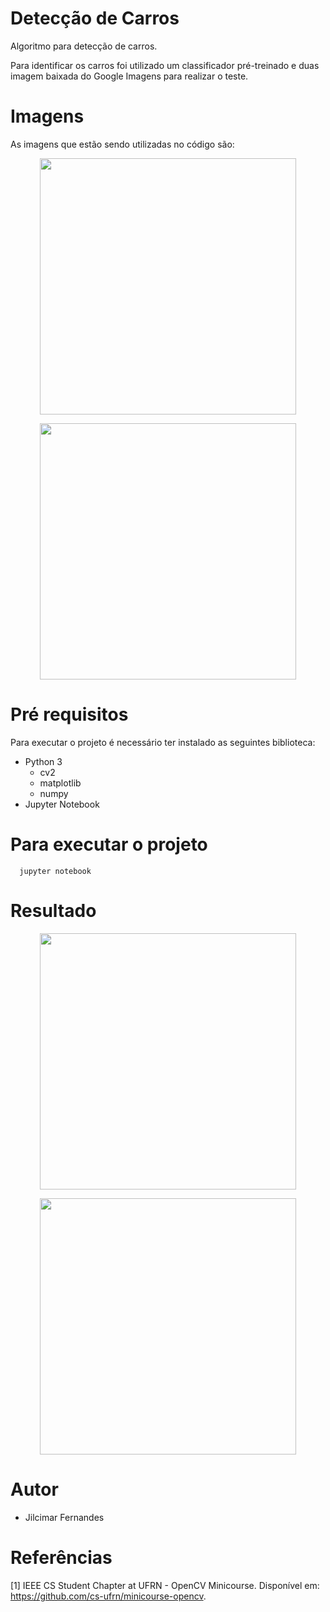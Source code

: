 # Detecção de Carros
<p>
Algoritmo para detecção de carros.
</p>

<p>
Para identificar os carros foi utilizado um
classificador pré-treinado e duas imagem baixada
do Google Imagens para realizar o teste.
</p>

# Imagens

As imagens que estão sendo utilizadas no código são:
<p align="center"><img src="https://github.com/jilcimar/computer-vision-opencv/blob/master/cars/images/cars.jpg" width="410px"></p>
<p align="center"><img src="https://github.com/jilcimar/computer-vision-opencv/blob/master/cars/images/cars2.jpg" width="410px"></p>


# Pré requisitos

Para executar o projeto é necessário ter instalado as seguintes biblioteca:
- Python 3
  * cv2
  * matplotlib
  * numpy
- Jupyter Notebook

# Para executar o projeto

```
  jupyter notebook
```

# Resultado
<p align="center"><img src="https://github.com/jilcimar/computer-vision-opencv/blob/master/cars/images/resultcars.jpg" width="410px"></p>
<p align="center"><img src="https://github.com/jilcimar/computer-vision-opencv/blob/master/cars/images/resultcars2.jpg" width="410px"></p>


# Autor
- Jilcimar Fernandes

# Referências
[1] IEEE CS Student Chapter at UFRN - OpenCV Minicourse.
Disponível em: <https://github.com/cs-ufrn/minicourse-opencv>.
